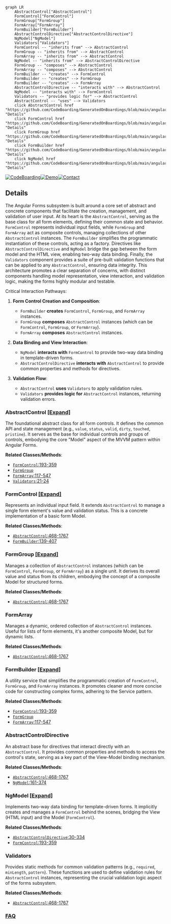 ```mermaid
graph LR
    AbstractControl["AbstractControl"]
    FormControl["FormControl"]
    FormGroup["FormGroup"]
    FormArray["FormArray"]
    FormBuilder["FormBuilder"]
    AbstractControlDirective["AbstractControlDirective"]
    NgModel["NgModel"]
    Validators["Validators"]
    FormControl -- "inherits from" --> AbstractControl
    FormGroup -- "inherits from" --> AbstractControl
    FormArray -- "inherits from" --> AbstractControl
    NgModel -- "inherits from" --> AbstractControlDirective
    FormGroup -- "composes" --> AbstractControl
    FormArray -- "composes" --> AbstractControl
    FormBuilder -- "creates" --> FormControl
    FormBuilder -- "creates" --> FormGroup
    FormBuilder -- "creates" --> FormArray
    AbstractControlDirective -- "interacts with" --> AbstractControl
    NgModel -- "interacts with" --> FormControl
    Validators -- "provides logic for" --> AbstractControl
    AbstractControl -- "uses" --> Validators
    click AbstractControl href "https://github.com/CodeBoarding/GeneratedOnBoardings/blob/main/angular/AbstractControl.md" "Details"
    click FormControl href "https://github.com/CodeBoarding/GeneratedOnBoardings/blob/main/angular/FormControl.md" "Details"
    click FormGroup href "https://github.com/CodeBoarding/GeneratedOnBoardings/blob/main/angular/FormGroup.md" "Details"
    click FormBuilder href "https://github.com/CodeBoarding/GeneratedOnBoardings/blob/main/angular/FormBuilder.md" "Details"
    click NgModel href "https://github.com/CodeBoarding/GeneratedOnBoardings/blob/main/angular/NgModel.md" "Details"
```

[![CodeBoarding](https://img.shields.io/badge/Generated%20by-CodeBoarding-9cf?style=flat-square)](https://github.com/CodeBoarding/CodeBoarding)[![Demo](https://img.shields.io/badge/Try%20our-Demo-blue?style=flat-square)](https://www.codeboarding.org/demo)[![Contact](https://img.shields.io/badge/Contact%20us%20-%20contact@codeboarding.org-lightgrey?style=flat-square)](mailto:contact@codeboarding.org)

## Details

The Angular Forms subsystem is built around a core set of abstract and concrete components that facilitate the creation, management, and validation of user input. At its heart is the `AbstractControl`, serving as the base class for all form elements, defining their common state and behavior. `FormControl` represents individual input fields, while `FormGroup` and `FormArray` act as composite controls, managing collections of other `AbstractControl` instances. The `FormBuilder` simplifies the programmatic instantiation of these controls, acting as a factory. Directives like `AbstractControlDirective` and `NgModel` bridge the gap between the form model and the HTML view, enabling two-way data binding. Finally, the `Validators` component provides a suite of pre-built validation functions that can be applied to any `AbstractControl`, ensuring data integrity. This architecture promotes a clear separation of concerns, with distinct components handling model representation, view interaction, and validation logic, making the forms highly modular and testable.

Critical Interaction Pathways:
1.  **Form Control Creation and Composition**:
    *   `FormBuilder` **creates** `FormControl`, `FormGroup`, and `FormArray` instances.
    *   `FormGroup` **composes** `AbstractControl` instances (which can be `FormControl`, `FormGroup`, or `FormArray`).
    *   `FormArray` **composes** `AbstractControl` instances.

2.  **Data Binding and View Interaction**:
    *   `NgModel` **interacts with** `FormControl` to provide two-way data binding in template-driven forms.
    *   `AbstractControlDirective` **interacts with** `AbstractControl` to provide common properties and methods for directives.

3.  **Validation Flow**:
    *   `AbstractControl` **uses** `Validators` to apply validation rules.
    *   `Validators` **provides logic for** `AbstractControl` instances, returning validation errors.

### AbstractControl [[Expand]](./AbstractControl.md)
The foundational abstract class for all form controls. It defines the common API and state management (e.g., `value`, `status`, `valid`, `dirty`, `touched`, `pristine`). It serves as the base for individual controls and groups of controls, embodying the core "Model" aspect of the MVVM pattern within Angular Forms.


**Related Classes/Methods**:

- <a href="https://github.com/angular/angular/blob/main/packages/forms/src/model/form_control.ts#L193-L359" target="_blank" rel="noopener noreferrer">`FormControl`:193-359</a>
- <a href="https://github.com/angular/angular/blob/main/packages/forms/src/directives/form_interface.ts" target="_blank" rel="noopener noreferrer">`FormGroup`</a>
- <a href="https://github.com/angular/angular/blob/main/packages/forms/src/model/form_array.ts#L117-L547" target="_blank" rel="noopener noreferrer">`FormArray`:117-547</a>
- <a href="https://github.com/angular/angular/blob/main/.ng-dev/pull-request.mts#L21-L24" target="_blank" rel="noopener noreferrer">`Validators`:21-24</a>


### FormControl [[Expand]](./FormControl.md)
Represents an individual input field. It extends `AbstractControl` to manage a single form element's value and validation status. This is a concrete implementation of a basic form Model.


**Related Classes/Methods**:

- <a href="https://github.com/angular/angular/blob/main/packages/forms/src/model/abstract_model.ts#L468-L1767" target="_blank" rel="noopener noreferrer">`AbstractControl`:468-1767</a>
- <a href="https://github.com/angular/angular/blob/main/packages/forms/src/form_builder.ts#L139-L407" target="_blank" rel="noopener noreferrer">`FormBuilder`:139-407</a>


### FormGroup [[Expand]](./FormGroup.md)
Manages a collection of `AbstractControl` instances (which can be `FormControl`, `FormGroup`, or `FormArray`) as a single unit. It derives its overall value and status from its children, embodying the concept of a composite Model for structured forms.


**Related Classes/Methods**:

- <a href="https://github.com/angular/angular/blob/main/packages/forms/src/model/abstract_model.ts#L468-L1767" target="_blank" rel="noopener noreferrer">`AbstractControl`:468-1767</a>


### FormArray
Manages a dynamic, ordered collection of `AbstractControl` instances. Useful for lists of form elements, it's another composite Model, but for dynamic lists.


**Related Classes/Methods**:

- <a href="https://github.com/angular/angular/blob/main/packages/forms/src/model/abstract_model.ts#L468-L1767" target="_blank" rel="noopener noreferrer">`AbstractControl`:468-1767</a>


### FormBuilder [[Expand]](./FormBuilder.md)
A utility service that simplifies the programmatic creation of `FormControl`, `FormGroup`, and `FormArray` instances. It promotes cleaner and more concise code for constructing complex forms, adhering to the Service pattern.


**Related Classes/Methods**:

- <a href="https://github.com/angular/angular/blob/main/packages/forms/src/model/form_control.ts#L193-L359" target="_blank" rel="noopener noreferrer">`FormControl`:193-359</a>
- <a href="https://github.com/angular/angular/blob/main/packages/forms/src/directives/form_interface.ts" target="_blank" rel="noopener noreferrer">`FormGroup`</a>
- <a href="https://github.com/angular/angular/blob/main/packages/forms/src/model/form_array.ts#L117-L547" target="_blank" rel="noopener noreferrer">`FormArray`:117-547</a>


### AbstractControlDirective
An abstract base for directives that interact directly with an `AbstractControl`. It provides common properties and methods to access the control's state, serving as a key part of the View-Model binding mechanism.


**Related Classes/Methods**:

- <a href="https://github.com/angular/angular/blob/main/packages/forms/src/model/abstract_model.ts#L468-L1767" target="_blank" rel="noopener noreferrer">`AbstractControl`:468-1767</a>
- <a href="https://github.com/angular/angular/blob/main/packages/forms/src/directives/ng_model.ts#L161-L374" target="_blank" rel="noopener noreferrer">`NgModel`:161-374</a>


### NgModel [[Expand]](./NgModel.md)
Implements two-way data binding for template-driven forms. It implicitly creates and manages a `FormControl` behind the scenes, bridging the View (HTML input) and the Model (`FormControl`).


**Related Classes/Methods**:

- <a href="https://github.com/angular/angular/blob/main/packages/forms/src/directives/abstract_control_directive.ts#L30-L334" target="_blank" rel="noopener noreferrer">`AbstractControlDirective`:30-334</a>
- <a href="https://github.com/angular/angular/blob/main/packages/forms/src/model/form_control.ts#L193-L359" target="_blank" rel="noopener noreferrer">`FormControl`:193-359</a>


### Validators
Provides static methods for common validation patterns (e.g., `required`, `minLength`, `pattern`). These functions are used to define validation rules for `AbstractControl` instances, representing the crucial validation logic aspect of the forms subsystem.


**Related Classes/Methods**:

- <a href="https://github.com/angular/angular/blob/main/packages/forms/src/model/abstract_model.ts#L468-L1767" target="_blank" rel="noopener noreferrer">`AbstractControl`:468-1767</a>




### [FAQ](https://github.com/CodeBoarding/GeneratedOnBoardings/tree/main?tab=readme-ov-file#faq)